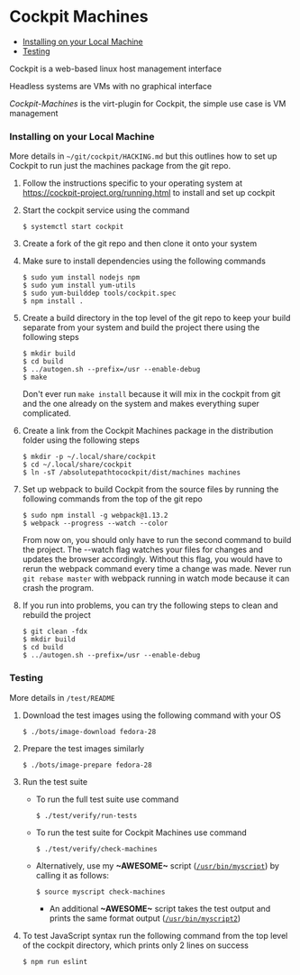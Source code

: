 # Cockpit Machines
* [Installing on your Local Machine](cockpit.md#installing-on-your-local-machine)
* [Testing](cockpit.md#testing)

Cockpit is a web-based linux host management interface  

Headless systems are VMs with no graphical interface  

*Cockpit-Machines* is the virt-plugin for Cockpit, the simple use case is VM management

### Installing on your Local Machine
More details in `~/git/cockpit/HACKING.md` but this outlines how to set up Cockpit to run just the machines package from the git repo.
1. Follow the instructions specific to your operating system at https://cockpit-project.org/running.html to install and set up cockpit

2. Start the cockpit service using the command

    ```
    $ systemctl start cockpit
    ```

3. Create a fork of the git repo and then clone it onto your system

4. Make sure to install dependencies using the following commands

    ```
    $ sudo yum install nodejs npm
    $ sudo yum install yum-utils
    $ sudo yum-builddep tools/cockpit.spec
    $ npm install .
    ```

5. Create a build directory in the top level of the git repo to keep your build separate from your system and build the project there using the following steps

    ```
    $ mkdir build
    $ cd build
    $ ../autogen.sh --prefix=/usr --enable-debug
    $ make
    ```

    Don't ever run `make install` because it will mix in the cockpit from git and the one already on the system and makes everything super complicated.

6. Create a link from the Cockpit Machines package in the distribution folder using the following steps

    ```
    $ mkdir -p ~/.local/share/cockpit
    $ cd ~/.local/share/cockpit
    $ ln -sT /absolutepathtocockpit/dist/machines machines
    ```

7. Set up webpack to build Cockpit from the source files by running the following commands from the top of the git repo

    ```
    $ sudo npm install -g webpack@1.13.2
    $ webpack --progress --watch --color
    ```

    From now on, you should only have to run the second command to build the project. The --watch flag watches your files for changes and updates the browser accordingly. Without this flag, you would have to rerun the webpack command every time a change was made. Never run `git rebase master` with webpack running in watch mode because it can crash the program.

8. If you run into problems, you can try the following steps to clean and rebuild the project

    ```
    $ git clean -fdx
    $ mkdir build
    $ cd build
    $ ../autogen.sh --prefix=/usr --enable-debug
    ```

### Testing
More details in `/test/README`

1. Download the test images using the following command with your OS

    ```
    $ ./bots/image-download fedora-28
    ```

2. Prepare the test images similarly

    ```
    $ ./bots/image-prepare fedora-28
    ```

3. Run the test suite

    * To run the full test suite use command

        ```
        $ ./test/verify/run-tests
        ```

    * To run the test suite for Cockpit Machines use command

        ```
        $ ./test/verify/check-machines
        ```

    * Alternatively, use my **\~AWESOME\~** script ([`/usr/bin/myscript`](myscript)) by calling it as follows:

        ```
        $ source myscript check-machines
        ```

        * An additional **\~AWESOME\~** script takes the test output and prints the same format output ([`/usr/bin/myscript2`](myscript2))

4. To test JavaScript syntax run the following command from the top level of the cockpit directory, which prints only 2 lines on success

    ```
    $ npm run eslint
    ```
